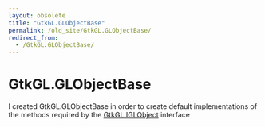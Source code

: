 ```yaml
---
layout: obsolete
title: "GtkGL.GLObjectBase"
permalink: /old_site/GtkGL.GLObjectBase/
redirect_from:
  - /GtkGL.GLObjectBase/
---
```


GtkGL.GLObjectBase
==================

I created GtkGL.GLObjectBase in order to create default implementations of the methods required by the [GtkGL.IGLObject]({{site.github.url}}/old_site/GtkGL.IGLObject "GtkGL.IGLObject") interface

